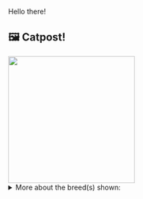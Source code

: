 Hello there!



## 🖼️ Catpost!

<sub>
    <img src="https://cdn2.thecatapi.com/images/C2JowzG1O.jpg" height="256">
</sub>


<details>
<summary>More about the breed(s) shown:</summary>

Breed: Nebelung

Description: The Nebelung may have a reserved nature, but she loves to play (being especially fond of retrieving) and enjoys jumping or climbing to high places where she can study people and situations at her leisure before making up her mind about whether she wants to get involved.

Links:
<ul>
  <li>CFA None available</li>
  <li>Wikipedia https://en.wikipedia.org/wiki/Nebelung</li>
</ul> 

</details>
